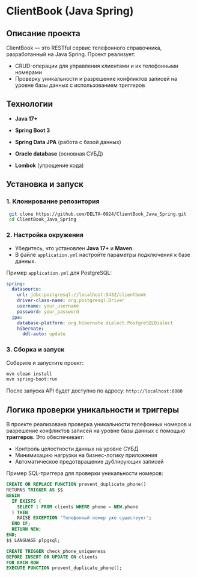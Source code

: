 # ClientBook (Java Spring)

## Описание проекта
ClientBook — это RESTful сервис телефонного справочника, разработанный на Java Spring. Проект реализует:
- CRUD-операции для управления клиентами и их телефонными номерами
- Проверку уникальности и разрешение конфликтов записей на уровне базы данных с использованием триггеров

## Технологии
- **Java 17+**
- **Spring Boot 3**
- **Spring Data JPA** (работа с базой данных)
- **Oracle database** (основная СУБД)

- **Lombok** (упрощение кода)

## Установка и запуск

### 1. Клонирование репозитория
```sh
 git clone https://github.com/DELTA-0924/ClientBook_Java_Spring.git
 cd ClientBook_Java_Spring
```

### 2. Настройка окружения
- Убедитесь, что установлен **Java 17+** и **Maven**.
- В файле `application.yml` настройте параметры подключения к базе данных.

Пример `application.yml` для PostgreSQL:
```yaml
spring:
  datasource:
    url: jdbc:postgresql://localhost:5432/clientbook
    driver-class-name: org.postgresql.Driver
    username: your_username
    password: your_password
  jpa:
    database-platform: org.hibernate.dialect.PostgreSQLDialect
    hibernate:
      ddl-auto: update
```

### 3. Сборка и запуск
Соберите и запустите проект:
```sh
mvn clean install
mvn spring-boot:run
```

После запуска API будет доступно по адресу: `http://localhost:8080`

## Логика проверки уникальности и триггеры
В проекте реализована проверка уникальности телефонных номеров и разрешение конфликтов записей на уровне базы данных с помощью **триггеров**. Это обеспечивает:
- Контроль целостности данных на уровне СУБД
- Минимизацию нагрузки на бизнес-логику приложения
- Автоматическое предотвращение дублирующих записей

Пример SQL-триггера для проверки уникальности номеров:
```sql
CREATE OR REPLACE FUNCTION prevent_duplicate_phone()
RETURNS TRIGGER AS $$
BEGIN
  IF EXISTS (
    SELECT 1 FROM clients WHERE phone = NEW.phone
  ) THEN
    RAISE EXCEPTION 'Телефонный номер уже существует';
  END IF;
  RETURN NEW;
END;
$$ LANGUAGE plpgsql;

CREATE TRIGGER check_phone_uniqueness
BEFORE INSERT OR UPDATE ON clients
FOR EACH ROW
EXECUTE FUNCTION prevent_duplicate_phone();
```

